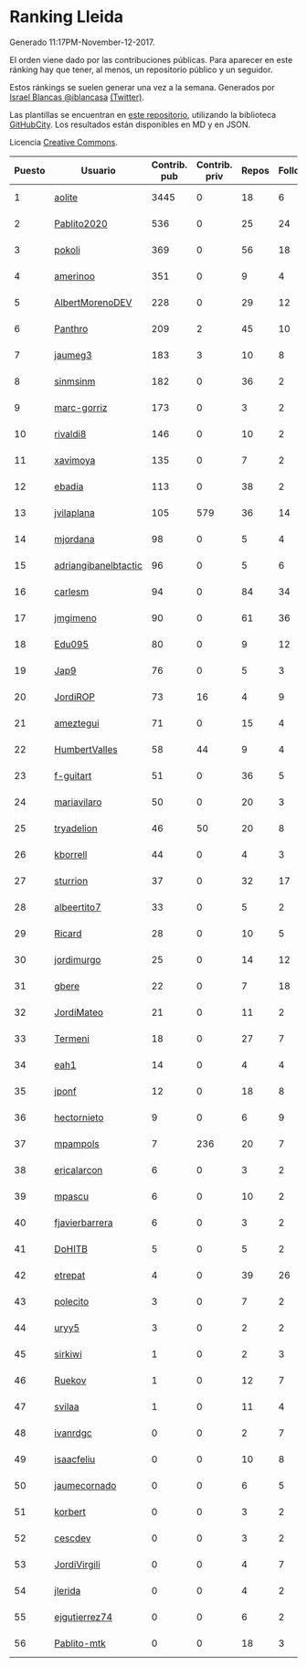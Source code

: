 # Ranking Lleida

Generado 11:17PM-November-12-2017.

El orden viene dado por las contribuciones públicas. Para aparecer en este ránking hay que tener, al menos, un repositorio público y un seguidor.

Estos ránkings se suelen generar una vez a la semana. Generados por [Israel Blancas @iblancasa](https://github.com/iblancasa/) [(Twitter)](https://twitter.com/iblancasa).

Las plantillas se encuentran en [este repositorio](https://github.com/iblancasa/GH-Spanish-Ranking), utilizando la biblioteca [GitHubCity](https://github.com/iblancasa/GitHubCity). Los resultados están disponibles en MD y en JSON.

Licencia [Creative Commons](https://creativecommons.org/licenses/by/4.0/).

| Puesto   |  Usuario  | Contrib. pub | Contrib. priv |Repos| Followers | Desde |  Avatar  |
|----------|-----------|--------------|---------------|-----|-----------|-------|----------|
|1|[aolite](https://github.com/aolite)|3445|0|18|6|2013-06-03|![aolite](https://avatars0.githubusercontent.com/u/4601466)|
|2|[Pablito2020](https://github.com/Pablito2020)|536|0|25|24|2016-04-24|![Pablito2020](https://avatars0.githubusercontent.com/u/18640261)|
|3|[pokoli](https://github.com/pokoli)|369|0|56|18|2011-10-30|![pokoli](https://avatars0.githubusercontent.com/u/1160726)|
|4|[amerinoo](https://github.com/amerinoo)|351|0|9|4|2015-02-16|![amerinoo](https://avatars0.githubusercontent.com/u/11027833)|
|5|[AlbertMorenoDEV](https://github.com/AlbertMorenoDEV)|228|0|29|12|2010-03-04|![AlbertMorenoDEV](https://avatars2.githubusercontent.com/u/216042)|
|6|[Panthro](https://github.com/Panthro)|209|2|45|10|2012-03-22|![Panthro](https://avatars3.githubusercontent.com/u/1565421)|
|7|[jaumeg3](https://github.com/jaumeg3)|183|3|10|8|2016-07-14|![jaumeg3](https://avatars1.githubusercontent.com/u/20457801)|
|8|[sinmsinm](https://github.com/sinmsinm)|182|0|36|2|2012-05-16|![sinmsinm](https://avatars1.githubusercontent.com/u/1745437)|
|9|[marc-gorriz](https://github.com/marc-gorriz)|173|0|3|2|2016-06-02|![marc-gorriz](https://avatars1.githubusercontent.com/u/19705023)|
|10|[rivaldi8](https://github.com/rivaldi8)|146|0|10|2|2011-11-11|![rivaldi8](https://avatars1.githubusercontent.com/u/1187977)|
|11|[xavimoya](https://github.com/xavimoya)|135|0|7|2|2014-11-25|![xavimoya](https://avatars3.githubusercontent.com/u/9944686)|
|12|[ebadia](https://github.com/ebadia)|113|0|38|2|2009-12-08|![ebadia](https://avatars3.githubusercontent.com/u/164689)|
|13|[jvilaplana](https://github.com/jvilaplana)|105|579|36|14|2011-04-15|![jvilaplana](https://avatars3.githubusercontent.com/u/732164)|
|14|[mjordana](https://github.com/mjordana)|98|0|5|4|2014-11-19|![mjordana](https://avatars1.githubusercontent.com/u/9840099)|
|15|[adriangibanelbtactic](https://github.com/adriangibanelbtactic)|96|0|5|6|2012-01-15|![adriangibanelbtactic](https://avatars1.githubusercontent.com/u/1331363)|
|16|[carlesm](https://github.com/carlesm)|94|0|84|34|2008-05-01|![carlesm](https://avatars3.githubusercontent.com/u/9011)|
|17|[jmgimeno](https://github.com/jmgimeno)|90|0|61|36|2011-04-08|![jmgimeno](https://avatars2.githubusercontent.com/u/718396)|
|18|[Edu095](https://github.com/Edu095)|80|0|9|12|2015-04-07|![Edu095](https://avatars3.githubusercontent.com/u/11843087)|
|19|[Jap9](https://github.com/Jap9)|76|0|5|3|2016-02-09|![Jap9](https://avatars1.githubusercontent.com/u/17140922)|
|20|[JordiROP](https://github.com/JordiROP)|73|16|4|9|2016-02-08|![JordiROP](https://avatars1.githubusercontent.com/u/17128072)|
|21|[ameztegui](https://github.com/ameztegui)|71|0|15|4|2014-07-02|![ameztegui](https://avatars2.githubusercontent.com/u/8050937)|
|22|[HumbertValles](https://github.com/HumbertValles)|58|44|9|4|2017-02-13|![HumbertValles](https://avatars2.githubusercontent.com/u/25740901)|
|23|[f-guitart](https://github.com/f-guitart)|51|0|36|5|2014-03-09|![f-guitart](https://avatars3.githubusercontent.com/u/6899142)|
|24|[mariavilaro](https://github.com/mariavilaro)|50|0|20|3|2015-01-13|![mariavilaro](https://avatars1.githubusercontent.com/u/10522884)|
|25|[tryadelion](https://github.com/tryadelion)|46|50|20|8|2013-03-05|![tryadelion](https://avatars2.githubusercontent.com/u/3778474)|
|26|[kborrell](https://github.com/kborrell)|44|0|4|3|2015-02-17|![kborrell](https://avatars2.githubusercontent.com/u/11043037)|
|27|[sturrion](https://github.com/sturrion)|37|0|32|17|2013-08-23|![sturrion](https://avatars3.githubusercontent.com/u/5296219)|
|28|[albeertito7](https://github.com/albeertito7)|33|0|5|2|2017-02-13|![albeertito7](https://avatars1.githubusercontent.com/u/25740911)|
|29|[Ricard](https://github.com/Ricard)|28|0|10|5|2009-12-13|![Ricard](https://avatars3.githubusercontent.com/u/167117)|
|30|[jordimurgo](https://github.com/jordimurgo)|25|0|14|12|2013-10-23|![jordimurgo](https://avatars2.githubusercontent.com/u/5759992)|
|31|[gbere](https://github.com/gbere)|22|0|7|18|2012-01-13|![gbere](https://avatars0.githubusercontent.com/u/1327334)|
|32|[JordiMateo](https://github.com/JordiMateo)|21|0|11|2|2016-03-10|![JordiMateo](https://avatars3.githubusercontent.com/u/17766957)|
|33|[Termeni](https://github.com/Termeni)|18|0|27|7|2014-03-10|![Termeni](https://avatars1.githubusercontent.com/u/6905912)|
|34|[eah1](https://github.com/eah1)|14|0|4|4|2015-02-17|![eah1](https://avatars3.githubusercontent.com/u/11043022)|
|35|[jponf](https://github.com/jponf)|12|0|18|8|2013-03-13|![jponf](https://avatars2.githubusercontent.com/u/3852560)|
|36|[hectornieto](https://github.com/hectornieto)|9|0|6|9|2014-04-15|![hectornieto](https://avatars0.githubusercontent.com/u/7302862)|
|37|[mpampols](https://github.com/mpampols)|7|236|20|7|2010-11-12|![mpampols](https://avatars1.githubusercontent.com/u/479534)|
|38|[ericalarcon](https://github.com/ericalarcon)|6|0|3|2|2013-08-28|![ericalarcon](https://avatars2.githubusercontent.com/u/5327861)|
|39|[mpascu](https://github.com/mpascu)|6|0|10|2|2015-02-12|![mpascu](https://avatars3.githubusercontent.com/u/10977699)|
|40|[fjavierbarrera](https://github.com/fjavierbarrera)|6|0|3|2|2014-12-16|![fjavierbarrera](https://avatars1.githubusercontent.com/u/10211156)|
|41|[DoHITB](https://github.com/DoHITB)|5|0|5|2|2016-01-19|![DoHITB](https://avatars1.githubusercontent.com/u/16784764)|
|42|[etrepat](https://github.com/etrepat)|4|0|39|26|2009-11-04|![etrepat](https://avatars0.githubusercontent.com/u/148851)|
|43|[polecito](https://github.com/polecito)|3|0|7|2|2013-07-30|![polecito](https://avatars1.githubusercontent.com/u/5122186)|
|44|[uryy5](https://github.com/uryy5)|3|0|2|2|2014-10-07|![uryy5](https://avatars1.githubusercontent.com/u/9052385)|
|45|[sirkiwi](https://github.com/sirkiwi)|1|0|2|3|2011-07-01|![sirkiwi](https://avatars2.githubusercontent.com/u/888555)|
|46|[Ruekov](https://github.com/Ruekov)|1|0|12|7|2010-12-27|![Ruekov](https://avatars0.githubusercontent.com/u/537713)|
|47|[svilaa](https://github.com/svilaa)|1|0|11|4|2013-09-23|![svilaa](https://avatars0.githubusercontent.com/u/5521724)|
|48|[ivanrdgc](https://github.com/ivanrdgc)|0|0|2|7|2012-03-28|![ivanrdgc](https://avatars3.githubusercontent.com/u/1584955)|
|49|[isaacfeliu](https://github.com/isaacfeliu)|0|0|10|8|2008-04-10|![isaacfeliu](https://avatars0.githubusercontent.com/u/6287)|
|50|[jaumecornado](https://github.com/jaumecornado)|0|0|6|5|2011-02-14|![jaumecornado](https://avatars0.githubusercontent.com/u/617176)|
|51|[korbert](https://github.com/korbert)|0|0|3|2|2013-03-08|![korbert](https://avatars2.githubusercontent.com/u/3808843)|
|52|[cescdev](https://github.com/cescdev)|0|0|3|2|2013-09-20|![cescdev](https://avatars0.githubusercontent.com/u/5502251)|
|53|[JordiVirgili](https://github.com/JordiVirgili)|0|0|4|7|2013-11-27|![JordiVirgili](https://avatars3.githubusercontent.com/u/6048532)|
|54|[jlerida](https://github.com/jlerida)|0|0|4|2|2015-05-12|![jlerida](https://avatars1.githubusercontent.com/u/12414567)|
|55|[ejgutierrez74](https://github.com/ejgutierrez74)|0|0|6|2|2015-03-14|![ejgutierrez74](https://avatars2.githubusercontent.com/u/11474846)|
|56|[Pablito-mtk](https://github.com/Pablito-mtk)|0|0|18|3|2016-09-29|![Pablito-mtk](https://avatars2.githubusercontent.com/u/22517501)|
